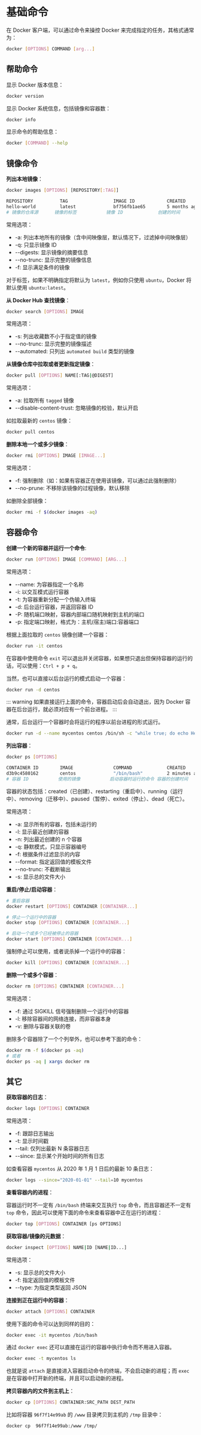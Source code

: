 # 基础命令

在 Docker 客户端，可以通过命令来操控 Docker 来完成指定的任务，其格式通常为：

```bash
docker [OPTIONS] COMMAND [arg...]
```

## 帮助命令

显示 Docker 版本信息：

```bash
docker version
```

显示 Docker 系统信息，包括镜像和容器数：

```bash
docker info
```

显示命令的帮助信息：

```bash
docker [COMMAND] --help
```

## 镜像命令

**列出本地镜像**：

```bash
docker images [OPTIONS] [REPOSITORY[:TAG]]

REPOSITORY          TAG                 IMAGE ID            CREATED             SIZE
hello-world         latest              bf756fb1ae65        5 months ago        13.3kB
# 镜像的仓库源      镜像的标签           镜像 ID             创建的时间          镜像大小
```

常用选项：

- -a: 列出本地所有的镜像（含中间映像层，默认情况下，过滤掉中间映像层）
- -q: 只显示镜像 ID
- --digests: 显示镜像的摘要信息
- --no-trunc: 显示完整的镜像信息
- -f: 显示满足条件的镜像

对于标签，如果不明确指定将默认为 `latest`，例如你只使用 `ubuntu`，Docker 将默认使用 `ubuntu:latest`。

**从 Docker Hub 查找镜像**：

```bash
docker search [OPTIONS] IMAGE
```

常用选项：

- -s: 列出收藏数不小于指定值的镜像
- --no-trunc: 显示完整的镜像描述
- --automated: 只列出 `automated build` 类型的镜像

**从镜像仓库中拉取或者更新指定镜像**：

```bash
docker pull [OPTIONS] NAME[:TAG|@DIGEST]
```

常用选项：

- -a: 拉取所有 `tagged` 镜像
- --disable-content-trust: 忽略镜像的校验，默认开启

如拉取最新的 `centos` 镜像：

```bash
docker pull centos
```

**删除本地一个或多少镜像**：

```bash
docker rmi [OPTIONS] IMAGE [IMAGE...]
```

常用选项：

- -f: 强制删除（如：如果有容器正在使用该镜像，可以通过此强制删除）
- --no-prune: 不移除该镜像的过程镜像，默认移除

如删除全部镜像：

```bash
docker rmi -f $(docker images -aq)
```

## 容器命令

**创建一个新的容器并运行一个命令**:

```bash
docker run [OPTIONS] IMAGE [COMMAND] [ARG...]
```

常用选项：

- --name: 为容器指定一个名称
- -i: 以交互模式运行容器
- -t: 为容器重新分配一个伪输入终端
- -d: 后台运行容器，并返回容器 ID
- -P: 随机端口映射，容器内部端口随机映射到主机的端口
- -p: 指定端口映射，格式为：主机(宿主)端口:容器端口

根据上面拉取的 `centos` 镜像创建一个容器：

```bash
docker run -it centos
```

在容器中使用命令 `exit` 可以退出并关闭容器，如果想只退出但保持容器的运行的话，可以使用：`Ctrl + p + q`。

当然，也可以直接以后台运行的模式启动一个容器：

```bash
docker run -d centos
```

::: warning
如果直接运行上面的命令，容器启动后会自动退出，因为 Docker 容器在后台运行，就必须对应有一个前台进程。
:::

通常，后台运行一个容器时会将运行的程序以前台进程的形式运行。

```bash
docker run -d --name mycentos centos /bin/sh -c "while true; do echo Hello world; sleep 2; done"
```

**列出容器**：

```bash
docker ps [OPTIONS]

CONTAINER ID        IMAGE               COMMAND             CREATED             STATUS              PORTS               NAMES
d3b9c4580162        centos              "/bin/bash"         2 minutes ago       Up 2 minutes                            focused_curie
# 容器 ID           使用的镜像           启动容器时运行的命令 容器的创建时间      容器状态      端口信息和使用的连接类型  容器名称
```

容器的状态包括：created（已创建）、restarting（重启中）、running（运行中）、removing（迁移中）、paused（暂停）、exited（停止）、dead（死亡）。

常用选项：

- -a: 显示所有的容器，包括未运行的
- -l: 显示最近创建的容器
- -n: 列出最近创建的 n 个容器
- -q: 静默模式，只显示容器编号
- -f: 根据条件过滤显示的内容
- --format: 指定返回值的模板文件
- --no-trunc: 不截断输出
- -s: 显示总的文件大小

**重启/停止/启动容器**：

```bash
# 重启容器
docker restart [OPTIONS] CONTAINER [CONTAINER...]

# 停止一个运行中的容器
docker stop [OPTIONS] CONTAINER [CONTAINER...]

# 启动一个或多个已经被停止的容器
docker start [OPTIONS] CONTAINER [CONTAINER...]
```

强制停止可以使用，或者说杀掉一个运行中的容器：

```bash
docker kill [OPTIONS] CONTAINER [CONTAINER...]
```

**删除一个或多个容器**：

```bash
docker rm [OPTIONS] CONTAINER [CONTAINER...]
```

常用选项：

- -f: 通过 SIGKILL 信号强制删除一个运行中的容器
- -l: 移除容器间的网络连接，而非容器本身
- -v: 删除与容器关联的卷

删除多个容器除了一个个列举外，也可以参考下面的命令：

```bash
docker rm -f $(docker ps -aq)
# 或者
docker ps -aq | xargs docker rm
```

## 其它

**获取容器的日志**：

```bash
docker logs [OPTIONS] CONTAINER
```

常用选项：

- -f: 跟踪日志输出
- -t: 显示时间戳
- --tail: 仅列出最新 N 条容器日志
- --since: 显示某个开始时间的所有日志

如查看容器 `mycentos` 从 2020 年 1 月 1 日后的最新 10 条日志：

```bash
docker logs --since="2020-01-01" --tail=10 mycentos
```

**查看容器内的进程**：

容器运行时不一定有 `/bin/bash` 终端来交互执行 `top` 命令，而且容器还不一定有 `top` 命令，因此可以使用下面的命令来查看容器中正在运行的进程：

```bash
docker top [OPTIONS] CONTAINER [ps OPTIONS]
```

**获取容器/镜像的元数据**：

```bash
docker inspect [OPTIONS] NAME|ID [NAME|ID...]
```

常用选项：

- -s: 显示总的文件大小
- -f: 指定返回值的模板文件
- --type: 为指定类型返回 JSON

**连接到正在运行中的容器**：

```bash
docker attach [OPTIONS] CONTAINER
```

使用下面的命令可以达到同样的目的：

```bash
docker exec -it mycentos /bin/bash
```

通过 `docker exec` 还可以直接在运行的容器中执行命令而不用进入容器。

```bash
docker exec -t mycentos ls
```

也就是说 `attach` 是直接进入容器启动命令的终端，不会启动新的进程；而 `exec` 是在容器中打开新的终端，并且可以启动新的进程。

**拷贝容器内的文件到主机上**：

```bash
docker cp [OPTIONS] CONTAINER:SRC_PATH DEST_PATH
```

比如将容器 `96f7f14e99ab` 的 `/www` 目录拷贝到主机的 `/tmp` 目录中：

```bash
docker cp  96f7f14e99ab:/www /tmp/
```
